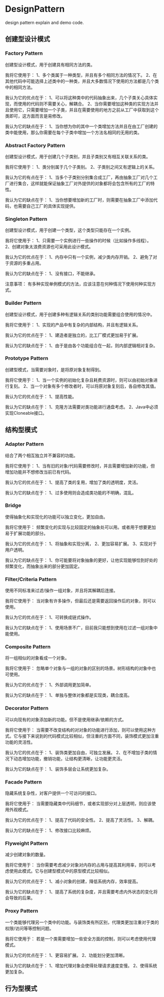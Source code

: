 # DesignPattern
design pattern explain and demo code. 

## 创建型设计模式
### Factory Pattern
创建型设计模式，用于创建具有相同方法的类。

我将它使用于：
1、多个类属于一种类型，并且有多个相同方法的情况下。
2、在其他代码中可能选择上述类中的一种类，并且大多数情况下使用的方法都是几个类中的相同方法。

我认为它的优点在于：
1、可以将这种类中的代码抽象出来，几个子类关心具体实现，而使用的代码则不需要关心，解耦合。
2、当你需要增加这种类的实现方法并且使用它，只需要增加一个子类，并且在需要使用的地方之前从工厂中获取到这个类即可，这方面而言是易修改。

我认为它的缺点在于：
1、当你想为你的其中一个类增加方法并且在由工厂创建的类中能使用，那么你需要在每个子类中增加一个方法名相同的无用的类。

### Abstract Factory Pattern
创建型设计模式，用于创建几个子类别，并且子类别又有相互关联关系的类。

我将它使用于：
1、类分别属于几个子类别。
2、子类别之间又有逻辑上的关系。

我认为它的有点在于：
1、当多个子类别分别集合成工厂，再由抽象工厂对几个工厂进行集合，这样就能保证抽象工厂对外提供的对象都将会包含所有的工厂的特性。

我认为它的缺点在于：
1、当你想要增加新的工厂时，则需要在抽象工厂中添加代码，也需要自己工厂的具体实现提供。

### Singleton Pattern
创建型设计模式，用于创建一个类型，这个类型只能存在一个实例。

我将它使用于：
1、只需要一个实例进行一些操作的时候（比如操作多线程）。
2、创建对象太浪费资源也可采用此设计模式。

我认为它的优点在于：
1、内存中只有一个实例，减少类内存开销。
2、避免了对于资源的多重占用。

我认为它的缺点在于：
1、没有接口，不能继承。

注意事项：
有多种实现单例模式的方法，应该注意在何种情况下使用何种实现方式。

### Builder Pattern
创建型设计模式，用于创建多种有逻辑关系的类别功能需要组合使用的情况中。

我将它使用于：
1、实现的产品中有复杂的内部结构，并且有逻辑关系。

我认为它的优点在于：
1、建造者是独立的，比工厂模式更加易于扩展。

我认为它的缺点在于：
1、由于是由各个功能组合在一起，则内部逻辑相对复杂。

### Prototype Pattern
创建型模式，当需要对象时，是将原对象复制得到。

我将它使用于：
1、当一个实例的初始化复杂且耗费资源时，则可以由初始对象进行复刻。
2、当一个对象有多个修改者时，可以将原对象复刻后，各自修改其值。

我认为它的优点在于：
1、提高性能。

我认为它的缺点在于：
1、克隆方法需要对类功能进行通盘考虑。
2、Java中必须实现Cloneable接口。

## 结构型模式
### Adapter Pattern
结合了两个相互独立并不兼容的功能。

我将它使用于：
1、当有旧的对象/代码需要修改时，并且需要增加新的功能，但增加功能并不想修改当前已有代码。

我认为它的优点在于：
1、提高了类的复用，增加了类的透明度，灵活。

我认为它的缺点在于：
1、过多使用则会造成类功能的不明确，混乱。

### Bridge
使得抽象化和实现化的功能可以独立变化，更加自由。

我将它使用于：
频繁变化的实现与比较固定的抽象处可以用。或者用于想要更加易于扩展功能的部分。

我认为它的优点在于：
1、将抽象和实现分离，
2、更加容易扩展。
3、实现对于用户透明。

我认为它的缺点在于：
1、你可能要将对象抽象的更好，让他实现能够恰到好处的频繁变化，而抽象出来的部分更加固定。

### Filter/Criteria Pattern
使用不同标准来过滤/操作一组对象，并且将其解耦后连接。

我将它使用于：
当对象有许多操作，但最后还是需要返回操作后的对象，则可以使用。

我认为它的优点在于：
1、可转换成链式操作。

我认为它的缺点在于：
1、使用场景不广，目前我只能想到使用在过滤一组对象中能使用。

### Composite Pattern
将一组相似的对象看成一个对象。

我将它使用于：
忽略单个对象与一组的对象的区别的场景。树形结构的对象中也可使用。

我认为它的优点在于：
1、外部调用更加简单。

我认为它的缺点在于：
1、单独与整体对象都是实现类，耦合度高。

### Decorator Pattern
可以向现有的对象添加新的功能。但不是使用继承/依赖的方式。

我将它使用于：
当需要不改变结构的对对象的功能进行添加，则可以使用这种方式。它与接下来说到的代码模式比较相似，但注重的方面不同，装饰模式更加注重功能的灵活性。

我认为它的优点在于：
1、装饰类更加自由，可独立发展。
2、在不增加子类的情况下动态增加功能，撤销功能，让结构更清晰，让功能更灵活。

我认为它的缺点在于：
1、装饰多层会让系统更加复杂。

### Facade Pattern
隐藏系统复杂性，对客户提供一个可访问的接口。

我将它使用于：
当需要隐藏类中代码细节，或者实现部分对上层透明，则应该使用外观模式。

我认为它的优点在于：
1、提高了代码的安全性。
2、提高了灵活性。
3、解耦。

我认为它的缺点在于：
1、修改接口比较麻烦。

### Flyweight Pattern
减少创建对象的数量。

我将它使用于：
当你需要考虑减少对象对内存的占用与提高其利用率，则可以考虑使用此模式。它与创建型模式中的原型模式比较相似。

我认为它的优点在于：
1、减小对象的创建，降低系统内存，效率提高。

我认为它的缺点在于：
1、提高了系统的复杂度，并且需要考虑内外状态的变化将会导致的后果。

### Proxy Pattern
一个类能够代理另一个类中的功能。与装饰类有所区别，代理类更加注重对于类的权限/访问等等控制问题。

我将它使用于：
若是一个类需要增加一些安全方面的控制，则可以考虑使用代理模式。

我认为它的优点在于：
1、更容易扩展。
2、功能划分更加清晰。

我认为它的缺点在于：
1、增加代理对象会使得处理请求速度变慢。
2、使得系统更加复杂。

##  行为型模式
